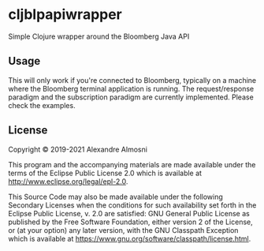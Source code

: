 # cljblpapiwrapper

Simple Clojure wrapper around the Bloomberg Java API

## Usage

This will only work if you're connected to Bloomberg, typically on a machine where the Bloomberg terminal application is running. The request/response paradigm and the subscription paradigm are currently implemented. Please check the examples.

## License

Copyright © 2019-2021 Alexandre Almosni

This program and the accompanying materials are made available under the
terms of the Eclipse Public License 2.0 which is available at
http://www.eclipse.org/legal/epl-2.0.

This Source Code may also be made available under the following Secondary
Licenses when the conditions for such availability set forth in the Eclipse
Public License, v. 2.0 are satisfied: GNU General Public License as published by
the Free Software Foundation, either version 2 of the License, or (at your
option) any later version, with the GNU Classpath Exception which is available
at https://www.gnu.org/software/classpath/license.html.
